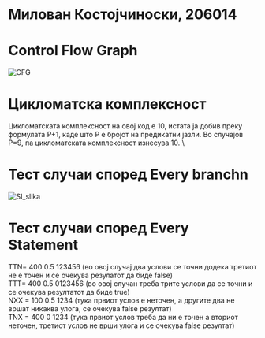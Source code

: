 # Милован Костојчиноски, 206014 

# Control Flow Graph 

![CFG](https://github.com/kostojchinoskim/SI_2024_lab2_206014/assets/93683541/d00a9dda-91fd-4a2c-837f-074147cdef39) 

# Цикломатска комплексност 
Цикломатската комплексност на овој код е 10, истата ја добив преку формулата P+1, каде што P е бројот на предикатни јазли. Во случајoв P=9, па цикломатската комплексност изнесува 10. \

# Тест случаи според Every branchn 

![SI_slika](https://github.com/kostojchinoskim/SI_2024_lab2_206014/assets/93683541/e036ce7f-0578-4460-8c2a-6f2b13a57597) 

# Тест случаи според Every Statement 


TTN= 400 0.5 123456 (во овој случај два услови се точни додека третиот не е точен и се очекува резулатот да биде false) \
TTT= 400 0.5 0123456 (во овој случан треба трите услови да се точни и се очекува резултатот да биде true) \
NXX = 100 0.5 1234 (тука првиот услов е неточен, а другите два не вршат никаква улога, се очекува false резултат) \
TNX = 400 0 1234 (тука првиот услов треба да ни е точен а вториот неточен, третиот услов не врши улога и се очекува false резултат) 
